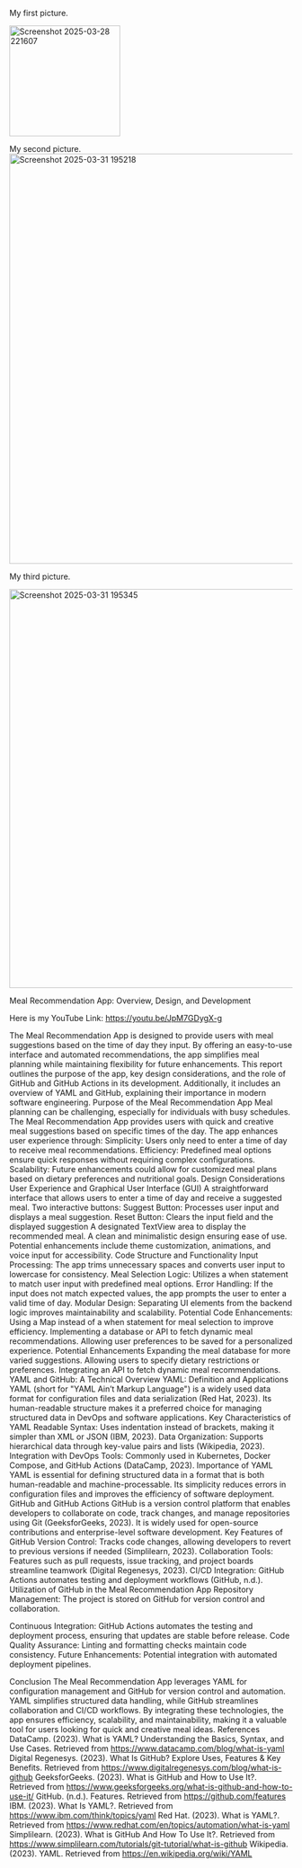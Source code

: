 My first picture.  

<img width="197" alt="Screenshot 2025-03-28 221607" src="https://github.com/user-attachments/assets/2f25ecd2-3abf-4ea8-a238-de8367c5d80a" />

My second picture.
<img width="730" alt="Screenshot 2025-03-31 195218" src="https://github.com/user-attachments/assets/1b9822e0-22f4-4a41-9dba-07a9d62a7a8f" />

My third picture.

<img width="710" alt="Screenshot 2025-03-31 195345" src="https://github.com/user-attachments/assets/58970dab-3fc4-470d-a7f8-791acfdd7289" />

Meal Recommendation App: Overview, Design, and Development

Here is my YouTube Link: https://youtu.be/JpM7GDygX-g

The Meal Recommendation App is designed to provide users with meal suggestions based on the time of day they input. By offering an easy-to-use interface and automated recommendations, the app simplifies meal planning while maintaining flexibility for future enhancements. This report outlines the purpose of the app, key design considerations, and the role of GitHub and GitHub Actions in its development. Additionally, it includes an overview of YAML and GitHub, explaining their importance in modern software engineering.
Purpose of the Meal Recommendation App
Meal planning can be challenging, especially for individuals with busy schedules. The Meal Recommendation App provides users with quick and creative meal suggestions based on specific times of the day. The app enhances user experience through:
Simplicity: Users only need to enter a time of day to receive meal recommendations.
Efficiency: Predefined meal options ensure quick responses without requiring complex configurations.
Scalability: Future enhancements could allow for customized meal plans based on dietary preferences and nutritional goals.
Design Considerations
User Experience and Graphical User Interface (GUI)
A straightforward interface that allows users to enter a time of day and receive a suggested meal.
Two interactive buttons:
Suggest Button: Processes user input and displays a meal suggestion.
Reset Button: Clears the input field and the displayed suggestion
A designated TextView area to display the recommended meal.
A clean and minimalistic design ensuring ease of use.
Potential enhancements include theme customization, animations, and voice input for accessibility.
Code Structure and Functionality
Input Processing: The app trims unnecessary spaces and converts user input to lowercase for consistency.
Meal Selection Logic: Utilizes a when statement to match user input with predefined meal options.
Error Handling: If the input does not match expected values, the app prompts the user to enter a valid time of day.
Modular Design: Separating UI elements from the backend logic improves maintainability and scalability.
Potential Code Enhancements:
Using a Map instead of a when statement for meal selection to improve efficiency.
Implementing a database or API to fetch dynamic meal recommendations.
Allowing user preferences to be saved for a personalized experience.
Potential Enhancements
Expanding the meal database for more varied suggestions.
Allowing users to specify dietary restrictions or preferences.
Integrating an API to fetch dynamic meal recommendations.
YAML and GitHub: A Technical Overview
YAML: Definition and Applications
YAML (short for "YAML Ain’t Markup Language") is a widely used data format for configuration files and data serialization (Red Hat, 2023). Its human-readable structure makes it a preferred choice for managing structured data in DevOps and software applications.
Key Characteristics of YAML
Readable Syntax: Uses indentation instead of brackets, making it simpler than XML or JSON (IBM, 2023).
Data Organization: Supports hierarchical data through key-value pairs and lists (Wikipedia, 2023).
Integration with DevOps Tools: Commonly used in Kubernetes, Docker Compose, and GitHub Actions (DataCamp, 2023).
Importance of YAML
YAML is essential for defining structured data in a format that is both human-readable and machine-processable. Its simplicity reduces errors in configuration files and improves the efficiency of software deployment.
GitHub and GitHub Actions
GitHub is a version control platform that enables developers to collaborate on code, track changes, and manage repositories using Git (GeeksforGeeks, 2023). It is widely used for open-source contributions and enterprise-level software development.
Key Features of GitHub
Version Control: Tracks code changes, allowing developers to revert to previous versions if needed (Simplilearn, 2023).
Collaboration Tools: Features such as pull requests, issue tracking, and project boards streamline teamwork (Digital Regenesys, 2023).
CI/CD Integration: GitHub Actions automates testing and deployment workflows (GitHub, n.d.).
Utilization of GitHub in the Meal Recommendation App
Repository Management: The project is stored on GitHub for version control and collaboration.

Continuous Integration: GitHub Actions automates the testing and deployment process, ensuring that updates are stable before release.
Code Quality Assurance: Linting and formatting checks maintain code consistency.
Future Enhancements: Potential integration with automated deployment pipelines.

Conclusion
The Meal Recommendation App leverages YAML for configuration management and GitHub for version control and automation. YAML simplifies structured data handling, while GitHub streamlines collaboration and CI/CD workflows. By integrating these technologies, the app ensures efficiency, scalability, and maintainability, making it a valuable tool for users looking for quick and creative meal ideas.
References
DataCamp. (2023). What is YAML? Understanding the Basics, Syntax, and Use Cases. Retrieved from https://www.datacamp.com/blog/what-is-yaml
Digital Regenesys. (2023). What Is GitHub? Explore Uses, Features & Key Benefits. Retrieved from https://www.digitalregenesys.com/blog/what-is-github
GeeksforGeeks. (2023). What is GitHub and How to Use It?. Retrieved from https://www.geeksforgeeks.org/what-is-github-and-how-to-use-it/
GitHub. (n.d.). Features. Retrieved from https://github.com/features
IBM. (2023). What Is YAML?. Retrieved from https://www.ibm.com/think/topics/yaml
Red Hat. (2023). What is YAML?. Retrieved from https://www.redhat.com/en/topics/automation/what-is-yaml
Simplilearn. (2023). What is GitHub And How To Use It?. Retrieved from https://www.simplilearn.com/tutorials/git-tutorial/what-is-github
Wikipedia. (2023). YAML. Retrieved from https://en.wikipedia.org/wiki/YAML











